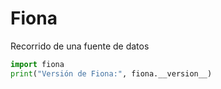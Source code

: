 # Fiona

Recorrido de una fuente de datos

```python
import fiona
print("Versión de Fiona:", fiona.__version__)
```
